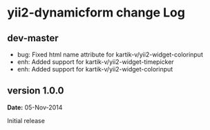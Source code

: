 yii2-dynamicform change Log
==========================

dev-master
----------
- bug: Fixed html name attribute for kartik-v/yii2-widget-colorinput
- enh: Added support for kartik-v/yii2-widget-timepicker
- enh: Added support for kartik-v/yii2-widget-colorinput


version 1.0.0
-------------
**Date:** 05-Nov-2014

Initial release
